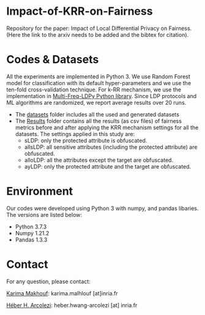 # Impact-of-KRR-on-Fairness
Repository for the paper: Impact of Local Differential Privacy on Fairness. (Here the link to the arxiv needs to be added and the bibtex for citation).

# Codes & Datasets
All the experiments are implemented in Python 3. We use Random Forest model for classification with its default hyper-parameters and we use the
ten-fold cross-validation technique. For k-RR mechanism, we use the implementation in [Multi-Freq-LDPy Python library](https://github.com/hharcolezi/multi-freq-ldpy). Since LDP protocols and ML algorithms are randomized, we report average results over 20 runs. 
* The [datasets](https://github.com/KarimaMakhlouf/Impact_of_LDP_on_Fairness/tree/main/Datasets) folder includes all the used and generated datasets
* The [Results](https://github.com/KarimaMakhlouf/Impact_of_LDP_on_Fairness/tree/main/Results) folder contains all the results (as csv files) of fairness metrics before and after applying the KRR mechanism settings for all the datasets. The settings applied in this study are:
    - sLDP: only the protected attribute is obfuscated.
    - allsLDP: all sensitive attributes (including the protected attribute) are obfuscated.
    - alloLDP: all the attributes except the target are obfuscated.
    - ayLDP: only the protected attribute and the target are obfuscated. 
    
# Environment
Our codes were developed using Python 3 with numpy, and pandas libaries. The versions are listed below:
* Python 3.7.3
* Numpy 1.21.2
* Pandas 1.3.3

# Contact
For any question, please contact:

[Karima Makhouf](http://www.lix.polytechnique.fr/Labo/Karima.MAKHLOUF/): karima.malhlouf [at]inria.fr

[Héber H. Arcolezi](https://hharcolezi.github.io/): heber.hwang-arcolezi [at] inria.fr


